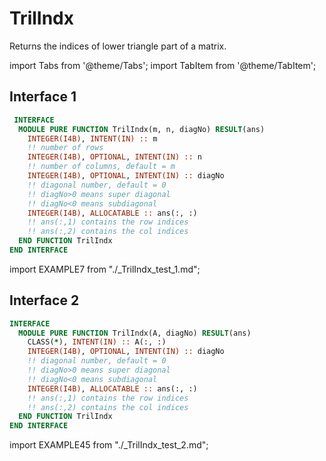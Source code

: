 # TrilIndx

Returns the indices of lower triangle part of a matrix.

import Tabs from '@theme/Tabs';
import TabItem from '@theme/TabItem';

## Interface 1

<Tabs>
<TabItem value="interface" label="܀ Interface" default>

```fortran
 INTERFACE
  MODULE PURE FUNCTION TrilIndx(m, n, diagNo) RESULT(ans)
    INTEGER(I4B), INTENT(IN) :: m
    !! number of rows
    INTEGER(I4B), OPTIONAL, INTENT(IN) :: n
    !! number of columns, default = m
    INTEGER(I4B), OPTIONAL, INTENT(IN) :: diagNo
    !! diagonal number, default = 0
    !! diagNo>0 means super diagonal
    !! diagNo<0 means subdiagonal
    INTEGER(I4B), ALLOCATABLE :: ans(:, :)
    !! ans(:,1) contains the row indices
    !! ans(:,2) contains the col indices
  END FUNCTION TrilIndx
END INTERFACE
```

</TabItem>

<TabItem value="example" label="️܀ See example">

import EXAMPLE7 from "./_TrilIndx_test_1.md";

<EXAMPLE7 />

</TabItem>

<TabItem value="close" label="↢ ">

</TabItem>
</Tabs>

## Interface 2

<Tabs>
<TabItem value="interface" label="܀ Interface" default>

```fortran
INTERFACE
  MODULE PURE FUNCTION TrilIndx(A, diagNo) RESULT(ans)
    CLASS(*), INTENT(IN) :: A(:, :)
    INTEGER(I4B), OPTIONAL, INTENT(IN) :: diagNo
    !! diagonal number, default = 0
    !! diagNo>0 means super diagonal
    !! diagNo<0 means subdiagonal
    INTEGER(I4B), ALLOCATABLE :: ans(:, :)
    !! ans(:,1) contains the row indices
    !! ans(:,2) contains the col indices
  END FUNCTION TrilIndx
END INTERFACE
```

</TabItem>

<TabItem value="example" label="️܀ See example">

import EXAMPLE45 from "./_TrilIndx_test_2.md";

<EXAMPLE45 />

</TabItem>

<TabItem value="close" label="↢ ">

</TabItem>
</Tabs>
